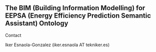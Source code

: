 ## The BIM (Building Information Modelling) for EEPSA (Energy Efficiency Prediction Semantic Assistant) Ontology

Contact

Iker Esnaola-Gonzalez (iker.esnaola AT tekniker.es)
